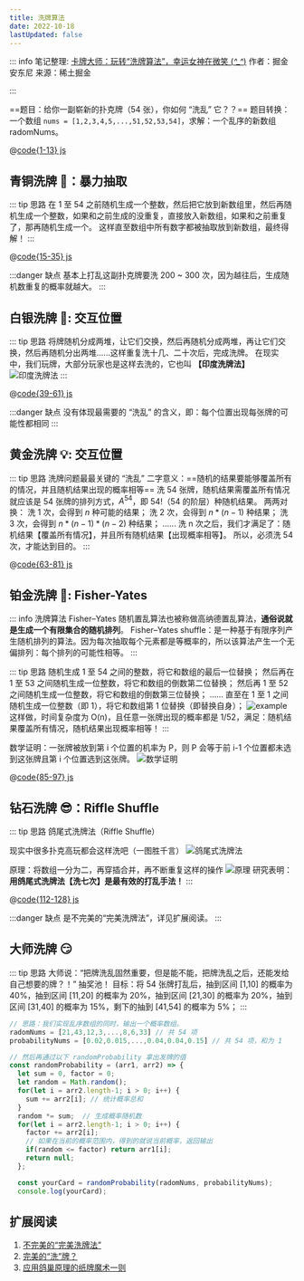 ```yaml
---
title: 洗牌算法
date: 2022-10-18
lastUpdated: false
---
```


::: info
笔记整理: [卡牌大师：玩转“洗牌算法”，幸运女神在微笑 (_^\_^_)](https://juejin.cn/post/6984925268754317320)
作者：掘金安东尼
来源：稀土掘金

:::

==题目：给你一副崭新的扑克牌（54 张），你如何 “洗乱” 它？？==
题目转换：一个数组 `nums = [1,2,3,4,5,...,51,52,53,54]`，求解：一个乱序的新数组 radomNums。

@[code{1-13} js](./code/02.洗牌算法.js)

## 青铜洗牌 🤬：暴力抽取

::: tip 思路
在 1 至 54 之前随机生成一个整数，然后把它放到新数组里，然后再随机生成一个整数，如果和之前生成的没重复，直接放入新数组，如果和之前重复了，那再随机生成一个。
这样直至数组中所有数字都被抽取放到新数组，最终得解！
:::

@[code{15-35} js](./code/02.洗牌算法.js)

:::danger 缺点
基本上打乱这副扑克牌要洗 200 ~ 300 次，因为越往后，生成随机数重复的概率就越大。
:::

## 白银洗牌 📍: 交互位置

::: tip 思路
将牌随机分成两堆，让它们交换，然后再随机分成两堆，再让它们交换，然后再随机分出两堆......这样重复洗十几、二十次后，完成洗牌。
在现实中，我们玩牌，大部分玩家也是这样去洗的，它也叫 **【印度洗牌法】**
![印度洗牌法](https://s2.loli.net/2024/06/16/fKitSdY9L3M1Cl7.gif)
:::

@[code{39-61} js](./code/02.洗牌算法.js)

:::danger 缺点
没有体现最需要的 “洗乱” 的含义，即：每个位置出现每张牌的可能性都相同
:::

## 黄金洗牌 💡: 交互位置

::: tip 思路
洗牌问题最最关键的 “洗乱” 二字意义：==随机的结果要能够覆盖所有的情况，并且随机结果出现的概率相等==
洗 54 张牌，随机结果需覆盖所有情况就应该是 54 张牌的排列方式，$A^{54}$，即 $54!$（54 的阶层）种随机结果。
两两对换：
洗 1 次，会得到 $n$ 种可能的结果；
洗 2 次，会得到 $n*(n-1)$ 种结果；
洗 3 次，会得到 $n*(n-1)*(n-2)$ 种结果；
......
洗 n 次之后，我们才满足了：随机结果【覆盖所有情况】，并且所有随机结果【出现概率相等】。
所以，必须洗 54 次，才能达到目的。
:::

@[code{63-81} js](./code/02.洗牌算法.js)

## 铂金洗牌 🤣: Fisher-Yates

::: info
洗牌算法 Fisher–Yates 随机置乱算法也被称做高纳德置乱算法，**通俗说就是生成一个有限集合的随机排列**。
Fisher–Yates shuffle：是一种基于有限序列产生随机排列的算法。因为每次抽取每个元素都是等概率的，所以该算法产生一个无偏排列：每个排列的可能性相等。
:::

::: tip 思路
随机生成 1 至 54 之间的整数，将它和数组的最后一位替换；
然后再在 1 至 53 之间随机生成一位整数，将它和数组的倒数第二位替换；
然后再 1 至 52 之间随机生成一位整数，将它和数组的倒数第三位替换；
......
直至在 1 至 1 之间随机生成一位整数（即 1），将它和数组第 1 位替换（即替换自身）；
![example](https://p6-juejin.byteimg.com/tos-cn-i-k3u1fbpfcp/9586913f2858489587ef2d88df41eb92~tplv-k3u1fbpfcp-zoom-in-crop-mark:1512:0:0:0.awebp?)
这样做，时间复杂度为 O(n)，且任意一张牌出现的概率都是 1/52，满足：随机结果覆盖所有情况，随机结果出现概率相等！
:::

数学证明：一张牌被放到第 i 个位置的机率为 P，则 P 会等于前 i-1 个位置都未选到这张牌且第 i 个位置选到这张牌。
![数学证明](https://p3-juejin.byteimg.com/tos-cn-i-k3u1fbpfcp/93dc3c2a335d468395fa8daa7a59fc11~tplv-k3u1fbpfcp-zoom-in-crop-mark:4536:0:0:0.image?)

@[code{85-97} js](./code/02.洗牌算法.js)

## 钻石洗牌 😎：Riffle Shuffle

::: tip 思路
鸽尾式洗牌法（Riffle Shuffle）

现实中很多扑克高玩都会这样洗吧（一图胜千言）
![鸽尾式洗牌法](https://p1-juejin.byteimg.com/tos-cn-i-k3u1fbpfcp/8ae8e83d53d64887b2279c4a5de21d64~tplv-k3u1fbpfcp-zoom-in-crop-mark:4536:0:0:0.image)

原理：将数组一分为二，再穿插合并，再不断重复这样的操作
![原理](https://p1-juejin.byteimg.com/tos-cn-i-k3u1fbpfcp/78c042957e1c4a3aa806e47e4c91b318~tplv-k3u1fbpfcp-zoom-in-crop-mark:4536:0:0:0.image?)
研究表明：**用鸽尾式洗牌法【洗七次】是最有效的打乱手法！**
:::

@[code{112-128} js](./code/02.洗牌算法.js)

:::danger 缺点
是不完美的“完美洗牌法”，详见扩展阅读。
:::

## 大师洗牌 😏

::: tip 思路
大师说：“把牌洗乱固然重要，但是能不能，把牌洗乱之后，还能发给自己想要的牌？！”
抽奖池！
目标：将 54 张牌打乱后，抽到区间 [1,10] 的概率为 40%，抽到区间 [11,20] 的概率为 20%，抽到区间 [21,30] 的概率为 20%，抽到区间 [31,40] 的概率为 15%，剩下的抽到 [41,54] 的概率为 5%；
:::

```js
// 思路：我们实现乱序数组的同时，输出一个概率数组。
radomNums = [21,43,12,3,...,8,6,33] // 共 54 项
probabilityNums = [0.02,0.015,...,0.04,0.04,0.15] // 共 54 项，和为 1

// 然后再通过以下 randomProbability 拿出发牌的值
const randomProbability = (arr1, arr2) => {
  let sum = 0, factor = 0;
  let random = Math.random();
  for(let i = arr2.length-1; i > 0; i++) {
    sum += arr2[i]; // 统计概率总和
  }
  random *= sum;  // 生成概率随机数
  for(let i = arr2.length-1; i > 0; i++) {
    factor += arr2[i];
    // 如果在当前的概率范围内，得到的就说当前概率，返回输出
    if(random <= factor) return arr1[i];
    return null;
  };

  const yourCard = randomProbability(radomNums, probabilityNums);
  console.log(yourCard);
```

## 扩展阅读

1. [不完美的“完美洗牌法”](https://zhuanlan.zhihu.com/p/29178813)
2. [完美的“洗”牌？](https://zhuanlan.zhihu.com/p/29181958)
3. [应用鸽巢原理的纸牌魔术一则](https://zhuanlan.zhihu.com/p/29213136)
